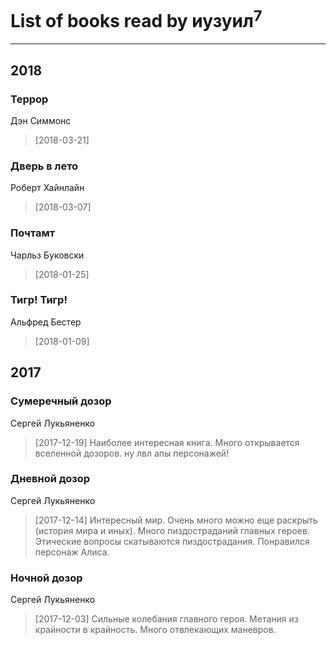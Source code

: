 # List of books read by иузуил<sup>7</sup>
---

## 2018

### Террор
Дэн Симмонс
> [2018-03-21] 


### Дверь в лето
Роберт Хайнлайн
> [2018-03-07] 


### Почтамт
Чарльз Буковски
> [2018-01-25] 


### Тигр! Тигр!
Альфред Бестер
> [2018-01-09] 



## 2017

### Сумеречный дозор
Сергей Лукьяненко
> [2017-12-19] Наиболее интересная книга. Много открывается вселенной дозоров. ну лвл апы персонажей!


### Дневной дозор
Сергей Лукьяненко
> [2017-12-14] Интересный мир. Очень много можно еще раскрыть (история мира и иных). Много пиздостраданий главных героев. Этические вопросы скатываются пиздострадания. Понравился персонаж Алиса.


### Ночной дозор
Сергей Лукьяненко
> [2017-12-03] Сильные колебания главного героя. Метания из крайности в крайность. Много отвлекающих маневров.



